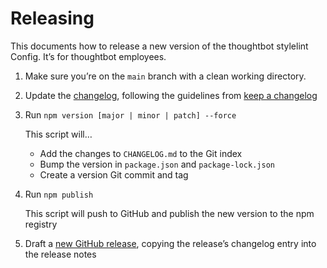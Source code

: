 # Releasing

This documents how to release a new version of the thoughtbot stylelint
Config. It’s for thoughtbot employees.

1. Make sure you’re on the `main` branch with a clean working directory.

1. Update the [changelog][changelog], following the guidelines from
   [keep a changelog][keep-a-changelog]

1. Run `npm version [major | minor | patch] --force`

    This script will…

    - Add the changes to `CHANGELOG.md` to the Git index
    - Bump the version in `package.json` and `package-lock.json`
    - Create a version Git commit and tag

1. Run `npm publish`

    This script will push to GitHub and publish the new version to
    the npm registry

1. Draft a [new GitHub release][github-release], copying the release’s
   changelog entry into the release notes

[changelog]: /CHANGELOG.md
[keep-a-changelog]: http://keepachangelog.com
[github-release]: https://github.com/thoughtbot/stylelint-config/releases/new

